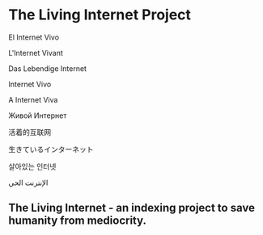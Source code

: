 # The Living Internet Project

El Internet Vivo

L'Internet Vivant

Das Lebendige Internet

Internet Vivo

A Internet Viva

Живой Интернет

活着的互联网

生きているインターネット

살아있는 인터넷

الإنترنت الحي

## The Living Internet - an indexing project to save humanity from mediocrity.
